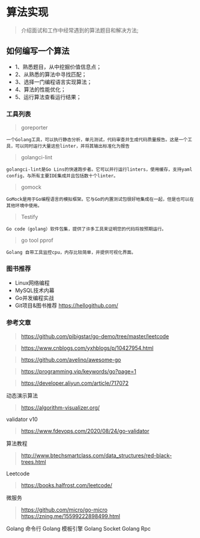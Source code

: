 <!--
 * @Descripttion: 
 * @version: 
 * @Author: WangShuaibing
 * @Date: 2020-09-15 11:46:52
 * @LastEditors: WangShuaibing
 * @LastEditTime: 2020-10-13 13:16:44
-->
# 算法实现
> 介绍面试和工作中经常遇到的算法题目和解决方法;

## 如何编写一个算法
- 1、熟悉题目，从中挖掘价值信息点；
- 2、从熟悉的算法中寻找匹配；
- 3、选择一门编程语言实现算法；
- 4、算法的性能优化；
- 5、运行算法查看运行结果；

###  工具列表
> goreporter 
```text
一个Golang工具，可以执行静态分析，单元测试，代码审查并生成代码质量报告。这是一个工具，可以同时运行大量这些linter，并将其输出标准化为报告
```

> golangci-lint 
```text
golangci-lint是Go Lins的快速跑步者。它可以并行运行linters，使用缓存，支持yaml config，与所有主要IDE集成并且包括数十个linter。
```

> gomock
```text
GoMock是用于Go编程语言的模拟框架。它与Go的内置测试包很好地集成在一起，但是也可以在其他环境中使用。
```


> Testify
```text
Go code（golang）软件包集，提供了许多工具来证明您的代码将按预期运行。
```

> go tool pprof
```text
Golang 自带工具监控cpu，内存比较简单，并提供可视化界面。
```


### 图书推荐
- Linux网络编程
- MySQL技术内幕
- Go并发编程实战
- Git项目&图书推荐 https://hellogithub.com/



### 参考文章
> https://github.com/pibigstar/go-demo/tree/master/leetcode

> https://www.cnblogs.com/yxhblogs/p/10427954.html

> https://github.com/avelino/awesome-go

> https://programming.vip/keywords/go?page=1

> https://developer.aliyun.com/article/717072

动态演示算法
> https://algorithm-visualizer.org/

validator v10
> https://www.fdevops.com/2020/08/24/go-validator

算法教程
> http://www.btechsmartclass.com/data_structures/red-black-trees.html


Leetcode
> https://books.halfrost.com/leetcode/

微服务
> https://github.com/micro/go-micro
> https://zning.me/15599222898499.html

Golang 命令行
Golang 模板引擎
Golang Socket
Golang Rpc



